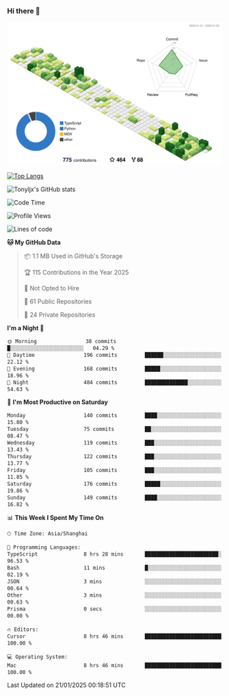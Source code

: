 ### Hi there 👋

![](./profile-3d-contrib/profile-green-animate.svg)

 

[![Top Langs](https://github-readme-stats.vercel.app/api/top-langs/?username=tonyljx)](https://github.com/anuraghazra/github-readme-stats)

![Tonyljx's GitHub stats](https://github-readme-stats.vercel.app/api?username=tonyljx&theme=default&show_icons=true)

 

<!--START_SECTION:waka-->
![Code Time](http://img.shields.io/badge/Code%20Time-1%2C136%20hrs%202%20mins-blue)

![Profile Views](http://img.shields.io/badge/Profile%20Views-0-blue)

![Lines of code](https://img.shields.io/badge/From%20Hello%20World%20I%27ve%20Written-760.6%20thousand%20lines%20of%20code-blue)

**🐱 My GitHub Data** 

> 📦 1.1 MB Used in GitHub's Storage 
 > 
> 🏆 115 Contributions in the Year 2025
 > 
> 🚫 Not Opted to Hire
 > 
> 📜 61 Public Repositories 
 > 
> 🔑 24 Private Repositories 
 > 
**I'm a Night 🦉** 

```text
🌞 Morning                38 commits          █░░░░░░░░░░░░░░░░░░░░░░░░   04.29 % 
🌆 Daytime                196 commits         ██████░░░░░░░░░░░░░░░░░░░   22.12 % 
🌃 Evening                168 commits         █████░░░░░░░░░░░░░░░░░░░░   18.96 % 
🌙 Night                  484 commits         ██████████████░░░░░░░░░░░   54.63 % 
```
📅 **I'm Most Productive on Saturday** 

```text
Monday                   140 commits         ████░░░░░░░░░░░░░░░░░░░░░   15.80 % 
Tuesday                  75 commits          ██░░░░░░░░░░░░░░░░░░░░░░░   08.47 % 
Wednesday                119 commits         ███░░░░░░░░░░░░░░░░░░░░░░   13.43 % 
Thursday                 122 commits         ███░░░░░░░░░░░░░░░░░░░░░░   13.77 % 
Friday                   105 commits         ███░░░░░░░░░░░░░░░░░░░░░░   11.85 % 
Saturday                 176 commits         █████░░░░░░░░░░░░░░░░░░░░   19.86 % 
Sunday                   149 commits         ████░░░░░░░░░░░░░░░░░░░░░   16.82 % 
```


📊 **This Week I Spent My Time On** 

```text
🕑︎ Time Zone: Asia/Shanghai

💬 Programming Languages: 
TypeScript               8 hrs 28 mins       ████████████████████████░   96.53 % 
Bash                     11 mins             █░░░░░░░░░░░░░░░░░░░░░░░░   02.19 % 
JSON                     3 mins              ░░░░░░░░░░░░░░░░░░░░░░░░░   00.64 % 
Other                    3 mins              ░░░░░░░░░░░░░░░░░░░░░░░░░   00.63 % 
Prisma                   0 secs              ░░░░░░░░░░░░░░░░░░░░░░░░░   00.00 % 

🔥 Editors: 
Cursor                   8 hrs 46 mins       █████████████████████████   100.00 % 

💻 Operating System: 
Mac                      8 hrs 46 mins       █████████████████████████   100.00 % 
```


 Last Updated on 21/01/2025 00:18:51 UTC
<!--END_SECTION:waka-->
